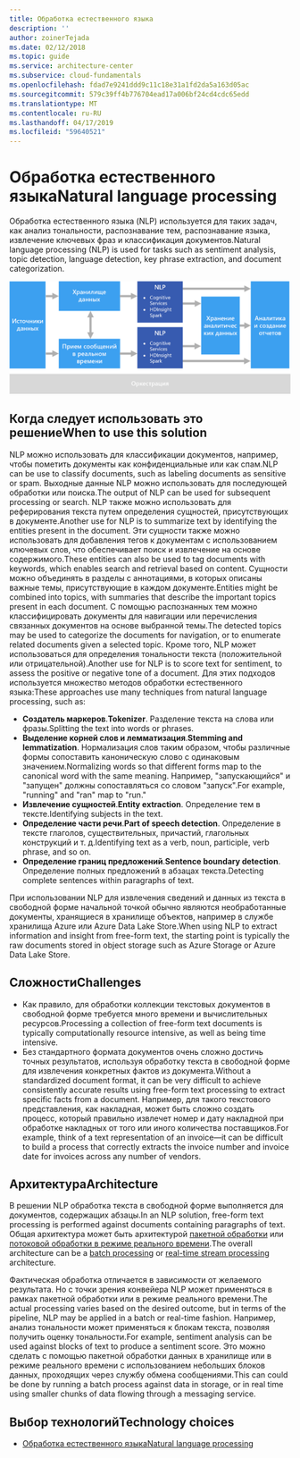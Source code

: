 ```yaml
---
title: Обработка естественного языка
description: ''
author: zoinerTejada
ms.date: 02/12/2018
ms.topic: guide
ms.service: architecture-center
ms.subservice: cloud-fundamentals
ms.openlocfilehash: fdad7e9241ddd9c11c18e31a1fd2da5a163d05ac
ms.sourcegitcommit: 579c39ff4b776704ead17a006bf24cd4cdc65edd
ms.translationtype: MT
ms.contentlocale: ru-RU
ms.lasthandoff: 04/17/2019
ms.locfileid: "59640521"
---
```

# <a name="natural-language-processing"></a><span data-ttu-id="fc668-102">Обработка естественного языка</span><span class="sxs-lookup"><span data-stu-id="fc668-102">Natural language processing</span></span>

<span data-ttu-id="fc668-103">Обработка естественного языка (NLP) используется для таких задач, как анализ тональности, распознавание тем, распознавание языка, извлечение ключевых фраз и классификация документов.</span><span class="sxs-lookup"><span data-stu-id="fc668-103">Natural language processing (NLP) is used for tasks such as sentiment analysis, topic detection, language detection, key phrase extraction, and document categorization.</span></span>

![Схема конвейера обработки естественных языков](./images/nlp-pipeline.png)

## <a name="when-to-use-this-solution"></a><span data-ttu-id="fc668-105">Когда следует использовать это решение</span><span class="sxs-lookup"><span data-stu-id="fc668-105">When to use this solution</span></span>

<span data-ttu-id="fc668-106">NLP можно использовать для классификации документов, например, чтобы пометить документы как конфиденциальные или как спам.</span><span class="sxs-lookup"><span data-stu-id="fc668-106">NLP can be use to classify documents, such as labeling documents as sensitive or spam.</span></span> <span data-ttu-id="fc668-107">Выходные данные NLP можно использовать для последующей обработки или поиска.</span><span class="sxs-lookup"><span data-stu-id="fc668-107">The output of NLP can be used for subsequent processing or search.</span></span> <span data-ttu-id="fc668-108">NLP также можно использовать для реферирования текста путем определения сущностей, присутствующих в документе.</span><span class="sxs-lookup"><span data-stu-id="fc668-108">Another use for NLP is to summarize text by identifying the entities present in the document.</span></span> <span data-ttu-id="fc668-109">Эти сущности также можно использовать для добавления тегов к документам с использованием ключевых слов, что обеспечивает поиск и извлечение на основе содержимого.</span><span class="sxs-lookup"><span data-stu-id="fc668-109">These entities can also be used to tag documents with keywords, which enables search and retrieval based on content.</span></span> <span data-ttu-id="fc668-110">Сущности можно объединять в разделы с аннотациями, в которых описаны важные темы, присутствующие в каждом документе.</span><span class="sxs-lookup"><span data-stu-id="fc668-110">Entities might be combined into topics, with summaries that describe the important topics present in each document.</span></span> <span data-ttu-id="fc668-111">С помощью распознанных тем можно классифицировать документы для навигации или перечисления связанных документов на основе выбранной темы.</span><span class="sxs-lookup"><span data-stu-id="fc668-111">The detected topics may be used to categorize the documents for navigation, or to enumerate related documents given a selected topic.</span></span> <span data-ttu-id="fc668-112">Кроме того, NLP может использоваться для определения тональности текста (положительной или отрицательной).</span><span class="sxs-lookup"><span data-stu-id="fc668-112">Another use for NLP is to score text for sentiment, to assess the positive or negative tone of a document.</span></span> <span data-ttu-id="fc668-113">Для этих подходов используется множество методов обработки естественного языка:</span><span class="sxs-lookup"><span data-stu-id="fc668-113">These approaches use many techniques from natural language processing, such as:</span></span>

- <span data-ttu-id="fc668-114">**Создатель маркеров**.</span><span class="sxs-lookup"><span data-stu-id="fc668-114">**Tokenizer**.</span></span> <span data-ttu-id="fc668-115">Разделение текста на слова или фразы.</span><span class="sxs-lookup"><span data-stu-id="fc668-115">Splitting the text into words or phrases.</span></span>
- <span data-ttu-id="fc668-116">**Выделение корней слов и лемматизация**.</span><span class="sxs-lookup"><span data-stu-id="fc668-116">**Stemming and lemmatization**.</span></span> <span data-ttu-id="fc668-117">Нормализация слов таким образом, чтобы различные формы сопоставить каноническую слово с одинаковым значением.</span><span class="sxs-lookup"><span data-stu-id="fc668-117">Normalizing words so that different forms map to the canonical word with the same meaning.</span></span> <span data-ttu-id="fc668-118">Например, "запускающийся" и "запущен" должны сопоставляться со словом "запуск".</span><span class="sxs-lookup"><span data-stu-id="fc668-118">For example, "running" and "ran" map to "run."</span></span>
- <span data-ttu-id="fc668-119">**Извлечение сущностей**.</span><span class="sxs-lookup"><span data-stu-id="fc668-119">**Entity extraction**.</span></span> <span data-ttu-id="fc668-120">Определение тем в тексте.</span><span class="sxs-lookup"><span data-stu-id="fc668-120">Identifying subjects in the text.</span></span>
- <span data-ttu-id="fc668-121">**Определение части речи**.</span><span class="sxs-lookup"><span data-stu-id="fc668-121">**Part of speech detection**.</span></span> <span data-ttu-id="fc668-122">Определение в тексте глаголов, существительных, причастий, глагольных конструкций и т. д.</span><span class="sxs-lookup"><span data-stu-id="fc668-122">Identifying text as a verb, noun, participle, verb phrase, and so on.</span></span>
- <span data-ttu-id="fc668-123">**Определение границ предложений**.</span><span class="sxs-lookup"><span data-stu-id="fc668-123">**Sentence boundary detection**.</span></span> <span data-ttu-id="fc668-124">Определение полных предложений в абзацах текста.</span><span class="sxs-lookup"><span data-stu-id="fc668-124">Detecting complete sentences within paragraphs of text.</span></span>

<span data-ttu-id="fc668-125">При использовании NLP для извлечения сведений и данных из текста в свободной форме начальной точкой обычно являются необработанные документы, хранящиеся в хранилище объектов, например в службе хранилища Azure или Azure Data Lake Store.</span><span class="sxs-lookup"><span data-stu-id="fc668-125">When using NLP to extract information and insight from free-form text, the starting point is typically the raw documents stored in object storage such as Azure Storage or Azure Data Lake Store.</span></span>

## <a name="challenges"></a><span data-ttu-id="fc668-126">Сложности</span><span class="sxs-lookup"><span data-stu-id="fc668-126">Challenges</span></span>

- <span data-ttu-id="fc668-127">Как правило, для обработки коллекции текстовых документов в свободной форме требуется много времени и вычислительных ресурсов.</span><span class="sxs-lookup"><span data-stu-id="fc668-127">Processing a collection of free-form text documents is typically computationally resource intensive, as well as being time intensive.</span></span>
- <span data-ttu-id="fc668-128">Без стандартного формата документов очень сложно достичь точных результатов, используя обработку текста в свободной форме для извлечения конкретных фактов из документа.</span><span class="sxs-lookup"><span data-stu-id="fc668-128">Without a standardized document format, it can be very difficult to achieve consistently accurate results using free-form text processing to extract specific facts from a document.</span></span> <span data-ttu-id="fc668-129">Например, для такого текстового представления, как накладная, может быть сложно создать процесс, который правильно извлечет номер и дату накладной при обработке накладных от того или иного количества поставщиков.</span><span class="sxs-lookup"><span data-stu-id="fc668-129">For example, think of a text representation of an invoice&mdash;it can be difficult to build a process that correctly extracts the invoice number and invoice date for invoices across any number of vendors.</span></span>

## <a name="architecture"></a><span data-ttu-id="fc668-130">Архитектура</span><span class="sxs-lookup"><span data-stu-id="fc668-130">Architecture</span></span>

<span data-ttu-id="fc668-131">В решении NLP обработка текста в свободной форме выполняется для документов, содержащих абзацы.</span><span class="sxs-lookup"><span data-stu-id="fc668-131">In an NLP solution, free-form text processing is performed against documents containing paragraphs of text.</span></span> <span data-ttu-id="fc668-132">Общая архитектура может быть архитектурой [пакетной обработки](../big-data/batch-processing.md) или [потоковой обработки в режиме реального времени](../big-data/real-time-processing.md).</span><span class="sxs-lookup"><span data-stu-id="fc668-132">The overall architecture can be a [batch processing](../big-data/batch-processing.md) or [real-time stream processing](../big-data/real-time-processing.md) architecture.</span></span>

<span data-ttu-id="fc668-133">Фактическая обработка отличается в зависимости от желаемого результата. Но с точки зрения конвейера NLP может применяться в рамках пакетной обработки или в режиме реального времени.</span><span class="sxs-lookup"><span data-stu-id="fc668-133">The actual processing varies based on the desired outcome, but in terms of the pipeline, NLP may be applied in a batch or real-time fashion.</span></span> <span data-ttu-id="fc668-134">Например, анализ тональности может применяться к блокам текста, позволяя получить оценку тональности.</span><span class="sxs-lookup"><span data-stu-id="fc668-134">For example, sentiment analysis can be used against blocks of text to produce a sentiment score.</span></span> <span data-ttu-id="fc668-135">Это можно сделать с помощью пакетной обработки данных в хранилище или в режиме реального времени с использованием небольших блоков данных, проходящих через службу обмена сообщениями.</span><span class="sxs-lookup"><span data-stu-id="fc668-135">This can could be done by running a batch process against data in storage, or in real time using smaller chunks of data flowing through a messaging service.</span></span>

## <a name="technology-choices"></a><span data-ttu-id="fc668-136">Выбор технологий</span><span class="sxs-lookup"><span data-stu-id="fc668-136">Technology choices</span></span>

- [<span data-ttu-id="fc668-137">Обработка естественного языка</span><span class="sxs-lookup"><span data-stu-id="fc668-137">Natural language processing</span></span>](../technology-choices/natural-language-processing.md)
